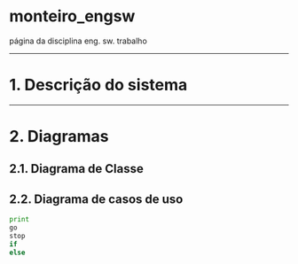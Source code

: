 # monteiro_engsw
página da disciplina eng. sw. trabalho



---
# 1. Descrição do sistema




---
# 2. Diagramas


## 2.1. Diagrama de Classe


## 2.2. Diagrama de casos de uso


```python
print
go
stop
if
else
```
